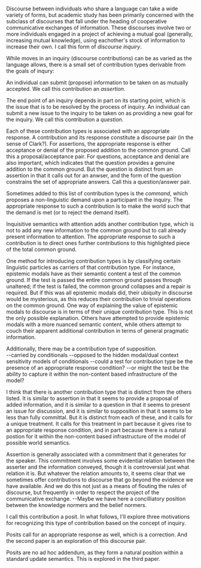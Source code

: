 Discourse between individuals who share a language can take a wide variety of forms, but academic study has been primarily concerned with the subclass of discourses that fall under the heading of cooperative communicative exchanges of information.  These discourses involve two or more individuals engaged in a project of achieving a mutual goal (generally, increasing mutual knowledge), using eachother's stock of information to increase their own. I call this form of *discourse inquiry*.

While moves in an inquiry (discourse contributions) can be as varied as the language allows, there is a small set of contribution types derivable from the goals of inqury:

An individual can submit (propose) information to be taken on as mutually accepted.  We call this contribution an *assertion*.

The end point of an inquiry depends in part on its starting point, which is the issue that is to be resolved by the process of inquiry. An individual can submit a new issue to the inquiry to be taken on as providing a new goal for the inquiry.  We call this contribution a *question*.

Each of these contribution types is associated with an appropriate response.  A contribution and its response constitute a discourse pair (in the sense of Clark?). For assertions, the appropriate response is either acceptance or denial of the proposed addition to the common ground. Call this a proposal/acceptance pair.  For questions, acceptance and denial are also important, which indicates that the question provides a genuine addition to the common ground. But the question is distinct from an assertion in that it calls out for an anwser, and the form of the question constrains the set of appropriate answers.  Call this a question/answer pair.

Sometimes added to this list of contribution types is the *command*, which proposes a non-linguistic demand upon a participant in the inquiry. The appropriate response to such a contribution is to make the world such that the demand is met (or to reject the demand itself).

Inquisitive semantics with attention adds another contribution type, which is not to add any new information to the common ground but to call already present information to attention. The appropriate response to such a contribution is to direct ones further contributions to this highlighted piece of the total common ground.

One method for introducing contribution types is by classifying certain linguistic particles as carriers of that contribution type. For instance, epistemic modals have as their semantic content a test of the common ground. If the test is passed the entire common ground passes through unaltered; if the test is failed, the common ground collapses and a repair is required. But if this was all epistemic modals did, their ubiquity in discourse would be mysterious, as this reduces their contribution to trivial operations on the common ground.  One way of explaining the value of epistemic modals to discourse is in terms of their unique contribution type.  This is not the only possible explanation.  Others have attempted to provide epistemic modals with a more nuanced semantic content, while others attempt to couch their apparent additional contribution in terms of general pragmatic information.

Additionally, there may be a contribution type of supposition.  
--carried by conditionals
--opposed to the hidden modal/dual context sensitivity models of conditionals
--could a test for contribution type be the presence of an appropriate response condition?
--or might the test be the ability to capture it within the non-content based infrastructure of the model?

I think that there is another contribution type that is distinct from the others listed. It is similar to assertion in that it seems to provide a proposal of added information, and it is similar to a question in that it seems to present an issue for discussion, and it is similar to supposition in that it seems to be less than fully committal. But it is distinct from each of these, and it calls for a unique treatment.  It calls for this treatment in part because it gives rise to an appropriate response condition, and in part because there is a natural postion for it within the non-content based infrastructure of the model of possible world semantics.

Assertion is generally associated with a commitment that it generates for the speaker.  This commitment involves some evidential relation between the asserter and the information conveyed, though it is controversial just what relation it is. But whatever the relation amounts to, it seems clear that we sometimes offer contributions to discourse that go beyond the evidence we have available. And we do this not just as a means of flouting the rules of discourse, but frequently in order to respect the project of the communicative exchange.
--Maybe we have here a concilliatory position between the knowledge normers and the belief normers.  

I call this contribution a posit.  In what follows, I'll explore three motivations for recognizing this type of contribution based on the concept of inquiry.  

Posits call for an appropriate response as well, which is a correction.  And the second paper is an exploration of this discourse pair.

Posits are no ad hoc addendum, as they form a natural position within a standard update semantics.  This is explored in the third paper.
